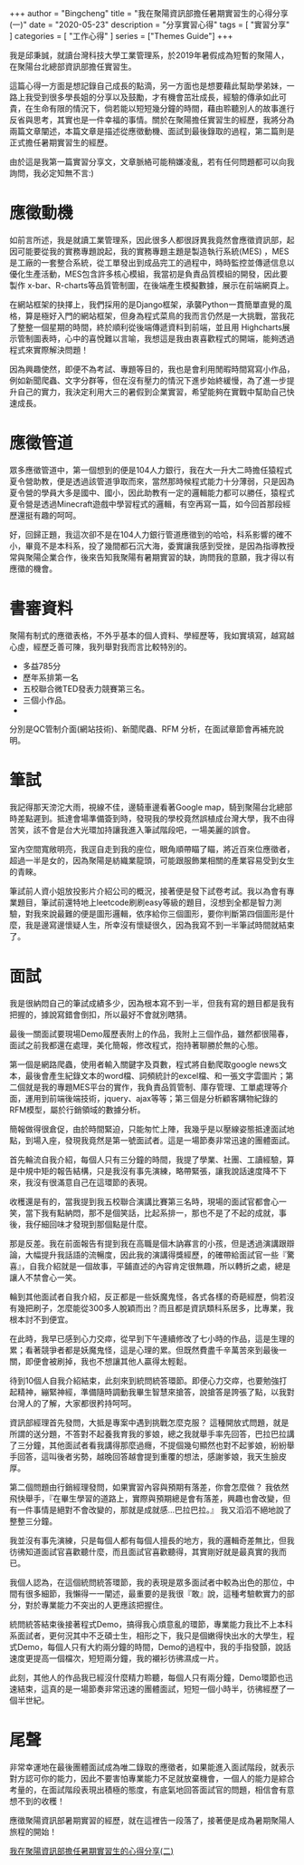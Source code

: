 +++
author = "Bingcheng"
title = "我在聚陽資訊部擔任暑期實習生的心得分享 (一)"
date = "2020-05-23"
description = "分享實習心得"
tags = [
    "實習分享"
]
categories = [
    "工作心得"
]
series = ["Themes Guide"]
+++

我是邱秉誠，就讀台灣科技大學工業管理系，於2019年暑假成為短暫的聚陽人，在聚陽台北總部資訊部擔任實習生。

<!--more-->

這篇心得一方面是想記錄自己成長的點滴，另一方面也是想要藉此幫助學弟妹，一路上我受到很多學長姐的分享以及鼓勵，才有機會茁壯成長，經驗的傳承如此可貴，在生命有限的情況下，倘若能以短短幾分鐘的時間，藉由聆聽別人的故事進行反省與思考，其實也是一件幸福的事情。關於在聚陽擔任實習生的經歷，我將分為兩篇文章闡述，本篇文章是描述從應徵動機、面試到最後錄取的過程，第二篇則是正式擔任暑期實習生的經歷。

由於這是我第一篇實習分享文，文章脈絡可能稍嫌凌亂，若有任何問題都可以向我詢問，我必定知無不言:)

# 應徵動機
如前言所述，我是就讀工業管理系，因此很多人都很訝異我竟然會應徵資訊部，起因可能要從我的實務專題說起，我的實務專題主題是製造執行系統(MES) ，MES是工廠的一套整合系統，從工單發出到成品完工的過程中，時時監控並傳遞信息以優化生產活動，MES包含許多核心模組，我當初是負責品質模組的開發，因此要製作 x-bar、R-charts等品質管制圖，在後端產生模擬數據，展示在前端網頁上。

在網站框架的抉擇上，我們採用的是Django框架，承襲Python一貫簡單直覺的風格，算是極好入門的網站框架，但身為程式菜鳥的我而言仍然是一大挑戰，當我花了整整一個星期的時間，終於順利從後端傳遞資料到前端，並且用 Highcharts展示管制圖表時，心中的喜悅難以言喻，我想這是我由衷喜歡程式的開端，能夠透過程式來實際解決問題！

因為興趣使然，即便不為考試、專題等目的，我也是會利用閒暇時間寫寫小作品，例如新聞爬蟲、文字分群等，但在沒有壓力的情況下進步始終緩慢，為了進一步提升自己的實力，我決定利用大三的暑假到企業實習，希望能夠在實戰中幫助自己快速成長。

# 應徵管道
眾多應徵管道中，第一個想到的便是104人力銀行，我在大一升大二時擔任猿程式夏令營助教，便是透過該管道爭取而來，當然那時候程式能力十分薄弱，只是因為夏令營的學員大多是國中、國小，因此助教有一定的邏輯能力都可以勝任，猿程式夏令營是透過Minecraft遊戲中學習程式的邏輯，有空再寫一篇，如今回首那段經歷還挺有趣的呵呵。

好，回歸正題，我這次卻不是在104人力銀行管道應徵到的哈哈，科系影響的確不小，畢竟不是本科系，投了幾間都石沉大海，委實讓我感到受挫，是因為指導教授常與聚陽企業合作，後來告知我聚陽有暑期實習的缺，詢問我的意願，我才得以有應徵的機會。

# 書審資料

聚陽有制式的應徵表格，不外乎基本的個人資料、學經歷等，我如實填寫，越寫越心虛，經歷乏善可陳，我列舉對我而言比較特別的。

* 多益785分
* 歷年系排第一名
* 五校聯合微TED發表力競賽第三名。
* 三個小作品。
* 
分別是QC管制介面(網站技術)、新聞爬蟲、RFM 分析，在面試章節會再補充說明。

# 筆試
我記得那天滂沱大雨，視線不佳，邊騎車邊看著Google map，騎到聚陽台北總部時差點遲到。抵達會場準備簽到時，發現我的學校竟然誤植成台灣大學，我不由得苦笑，該不會是台大光環加持讓我進入筆試階段吧，一場美麗的誤會。

室內空間寬敞明亮，我逕自走到我的座位，眼角順帶瞄了瞄，將近百來位應徵者，超過一半是女的，因為聚陽是紡織業龍頭，可能跟服飾業相關的產業容易受到女生的青睞。

筆試前人資小姐放投影片介紹公司的概況，接著便是發下試卷考試。我以為會有專業題目，筆試前還特地上leetcode刷刷easy等級的題目，沒想到全都是智力測驗，對我來說最難的便是圖形邏輯，依序給你三個圖形，要你判斷第四個圖形是什麼，我是邊寫邊懷疑人生，所幸沒有懷疑很久，因為我寫不到一半筆試時間就結束了。

# 面試
我是很納悶自己的筆試成績多少，因為根本寫不到一半，但我有寫的題目都是我有把握的，據說寫錯會倒扣，所以最好不會就別瞎猜。

最後一關面試要現場Demo履歷表附上的作品，我附上三個作品，雖然都很陽春，面試之前我都還在處理，美化簡報，修改程式，抱持著聊勝於無的心態。

第一個是網路爬蟲，使用者輸入關鍵字及頁數，程式將自動爬取google news文本，最後會產生紀錄文本的word檔、詞頻統計的excel檔、和一張文字雲圖片；第二個就是我的專題MES平台的實作，我負責品質管制、庫存管理、工單處理等介面，運用到前端後端技術，jquery、ajax等等；第三個是分析顧客購物紀錄的RFM模型，屬於行銷領域的數據分析。

簡報做得很倉促，由於時間緊迫，只能匆忙上陣，我幾乎是以壓線姿態抵達面試地點，到場入座，發現我竟然是第一號面試者。這是一場節奏非常迅速的團體面試。

首先輪流自我介紹，每個人只有三分鐘的時間，我提了學業、社團、工讀經驗，算是中規中矩的報告結構，只是我沒有事先演練，略帶緊張，讓我說話速度降不下來，我沒有很滿意自己在這環節的表現。

收穫還是有的，當我提到我五校聯合演講比賽第三名時，現場的面試官都會心一笑，當下我有點納悶，那不是個笑話，比起系排一，那也不是了不起的成就，事後，我仔細回味才發現到那個點是什麼。

那是反差。我在前面報告有提到我在高職是個木訥寡言的小孩，但是透過演講跟辯論，大幅提升我話語的流暢度，因此我的演講得獎經歷，的確帶給面試官一些『驚喜』，自我介紹就是一個故事，平鋪直述的內容肯定很無趣，所以轉折之處，總是讓人不禁會心一笑。

輪到其他面試者自我介紹，反正都是一些妖魔鬼怪，各式各樣的奇葩經歷，倘若沒有幾把刷子，怎麼能從300多人脫穎而出？而且都是資訊類科系居多，比專業，我根本討不到便宜。

在此時，我早已感到心力交瘁，從早到下午連續修改了七小時的作品，這是生理的累；看著競爭者都是妖魔鬼怪，這是心理的累。但既然費盡千辛萬苦來到最後一關，即便會被刷掉，我也不想讓其他人贏得太輕鬆。

待到10個人自我介紹結束，此刻來到統問統答環節。即便心力交瘁，也要勉強打起精神，繃緊神經，準備隨時調動我畢生智慧來搶答，說搶答是誇張了點，以我對台灣人的了解，大家都很矜持呵呵。

資訊部經理首先發問，大抵是專案中遇到挑戰怎麼克服？
這種開放式問題，就是所謂的送分題，不答對不起養我育我的爹娘，總之我就舉手率先回答，巴拉巴拉講了三分鐘，其他面試者看我講得那麼過癮，不提個幾句顯然也對不起爹娘，紛紛舉手回答，這叫後者劣勢，越晚回答越會提到重覆的想法，感謝爹娘，我天生臉皮厚。

第二個問題由行銷經理發問，如果實習內容與預期有落差，你會怎麼做？
我依然飛快舉手，『在畢生學習的道路上，實際與預期總是會有落差，興趣也會改變，但有一件事情是絕對不會改變的，那就是成就感…巴拉巴拉。』
我又滔滔不絕地說了整整三分鐘。

我並沒有事先演練，只是每個人都有每個人擅長的地方，我的邏輯奇差無比，但我彷彿知道面試官喜歡聽什麼，而且面試官喜歡聽得，其實剛好就是最真實的我而已。

我個人認為，在這個統問統答環節，我的表現是眾多面試者中較為出色的那位，中間有很多細節，我懶得一一闡述，最重要的是我很『敢』說，這種考驗軟實力的部分，對於專業能力不突出的人更應該把握住。

統問統答結束後接著程式Demo，搞得我心煩意亂的環節，專業能力我比不上本科系面試者，更何況其中不乏碩士生，相形之下，我只是個嫩得快出水的大學生，程式Demo，每個人只有大約兩分鐘的時間，Demo的過程中，我的手指發顫，說話速度更提高一個檔次，短短兩分鐘，我的襯衫彷彿濕成一片。

此刻，其他人的作品我已經沒什麼精力聆聽，每個人只有兩分鐘，Demo環節也迅速結束，這真的是一場節奏非常迅速的團體面試，短短一個小時半，彷彿經歷了一個半世紀。

# 尾聲

非常幸運地在最後團體面試成為唯二錄取的應徵者，如果能進入面試階段，就表示對方認可你的能力，因此不要害怕專業能力不足就放棄機會，一個人的能力是綜合考量的，在面試階段表現出積極的態度，有底氣地回答面試官的問題，相信會有意想不到的收穫！

應徵聚陽資訊部暑期實習的經歷，就在這裡告一段落了，接著便是成為暑期聚陽人旅程的開始！

[我在聚陽資訊部擔任暑期實習生的心得分享(二)](/post/makalot-internship-2/)